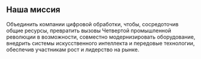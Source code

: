 ## Наша миссия 
 Объединить компании цифровой обработки, чтобы, сосредоточив общие ресурсы, превратить вызовы Четвертой промышленной революции в возможности, совместно модернизировать оборудование, внедрить системы искусственного интеллекта и передовые технологии, обеспечив участникам рост и лидерство на рынке.